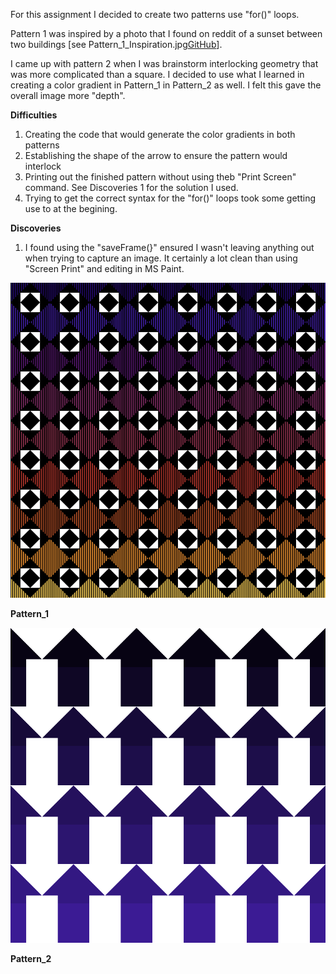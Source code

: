 For this assignment I decided to create two patterns use "for()" loops.

Pattern 1 was inspired by a photo that I found on reddit of a sunset between two buildings [see Pattern_1_Inspiration.jpg[GitHub](https://github.com/ehansmakes/CreativeProgrammingAndElectronics/blob/master/July_13/Pattern_1_Inspiration.jpg)].

I came up with pattern 2 when I was brainstorm interlocking geometry that was more complicated than a square. I decided to use what I learned in creating a color gradient in Pattern_1 in Pattern_2 as well. I felt this gave the overall image more "depth". 

**Difficulties**
1) Creating the code that would generate the color gradients in both patterns
2) Establishing the shape of the arrow to ensure the pattern would interlock 
3) Printing out the finished pattern without using theb "Print Screen" command. See Discoveries 1 for the solution I used. 
4) Trying to get the correct syntax for the "for()" loops took some getting use to at the begining. 

**Discoveries**
1) I found using the "saveFrame(}" ensured I wasn't leaving anything out when trying to capture an image. It certainly a lot clean than using "Screen Print" and editing in MS Paint. 

![](/July_13/Pattern_1.png)

**Pattern_1**

![](/July_13/Pattern_2.png)

**Pattern_2**
